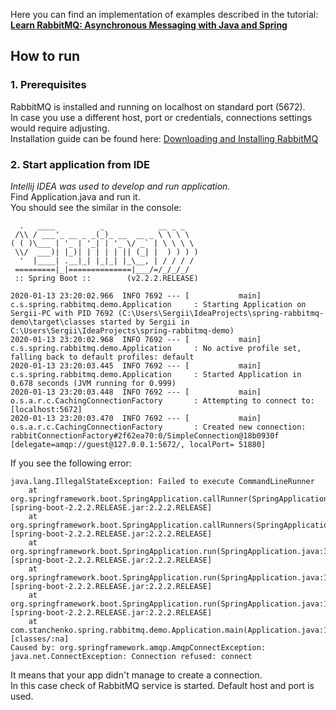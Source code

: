 Here you can find an implementation of examples described in the tutorial: <br><b>[Learn RabbitMQ: Asynchronous Messaging with Java and Spring](https://www.oreilly.com/library/view/learn-rabbitmq-asynchronous/9781838646189/)</b>

## How to run

### 1. Prerequisites
RabbitMQ is installed and running on localhost on standard port (5672). <br>In case you use a different host, port or credentials, connections settings would require adjusting. <br>
Installation guide can be found here: [Downloading and Installing RabbitMQ](https://www.rabbitmq.com/download.html) 

### 2. Start application from IDE
<i>Intellij IDEA was used to develop and run application.</i><br>
Find Application.java and run it.<br>
You should see the similar in the console:
````
  .   ____          _            __ _ _
 /\\ / ___'_ __ _ _(_)_ __  __ _ \ \ \ \
( ( )\___ | '_ | '_| | '_ \/ _` | \ \ \ \
 \\/  ___)| |_)| | | | | || (_| |  ) ) ) )
  '  |____| .__|_| |_|_| |_\__, | / / / /
 =========|_|==============|___/=/_/_/_/
 :: Spring Boot ::        (v2.2.2.RELEASE)

2020-01-13 23:20:02.966  INFO 7692 --- [           main] c.s.spring.rabbitmq.demo.Application     : Starting Application on Sergii-PC with PID 7692 (C:\Users\Sergii\IdeaProjects\spring-rabbitmq-demo\target\classes started by Sergii in C:\Users\Sergii\IdeaProjects\spring-rabbitmq-demo)
2020-01-13 23:20:02.968  INFO 7692 --- [           main] c.s.spring.rabbitmq.demo.Application     : No active profile set, falling back to default profiles: default
2020-01-13 23:20:03.445  INFO 7692 --- [           main] c.s.spring.rabbitmq.demo.Application     : Started Application in 0.678 seconds (JVM running for 0.999)
2020-01-13 23:20:03.448  INFO 7692 --- [           main] o.s.a.r.c.CachingConnectionFactory       : Attempting to connect to: [localhost:5672]
2020-01-13 23:20:03.470  INFO 7692 --- [           main] o.s.a.r.c.CachingConnectionFactory       : Created new connection: rabbitConnectionFactory#2f62ea70:0/SimpleConnection@18b0930f [delegate=amqp://guest@127.0.0.1:5672/, localPort= 51880]
````

If you see the following error:
````
java.lang.IllegalStateException: Failed to execute CommandLineRunner
	at org.springframework.boot.SpringApplication.callRunner(SpringApplication.java:787) [spring-boot-2.2.2.RELEASE.jar:2.2.2.RELEASE]
	at org.springframework.boot.SpringApplication.callRunners(SpringApplication.java:768) [spring-boot-2.2.2.RELEASE.jar:2.2.2.RELEASE]
	at org.springframework.boot.SpringApplication.run(SpringApplication.java:322) [spring-boot-2.2.2.RELEASE.jar:2.2.2.RELEASE]
	at org.springframework.boot.SpringApplication.run(SpringApplication.java:1226) [spring-boot-2.2.2.RELEASE.jar:2.2.2.RELEASE]
	at org.springframework.boot.SpringApplication.run(SpringApplication.java:1215) [spring-boot-2.2.2.RELEASE.jar:2.2.2.RELEASE]
	at com.stanchenko.spring.rabbitmq.demo.Application.main(Application.java:16) [classes/:na]
Caused by: org.springframework.amqp.AmqpConnectException: java.net.ConnectException: Connection refused: connect
````
It means that your app didn't manage to create a connection.<br>
In this case check of RabbitMQ service is started. Default host and port is used.